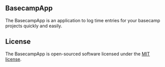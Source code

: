 ## BasecampApp

The BasecampApp is an application to log time entries for your basecamp projects quickly and easily.

## License

The BasecampApp is open-sourced software licensed under the [MIT license](http://opensource.org/licenses/MIT).

